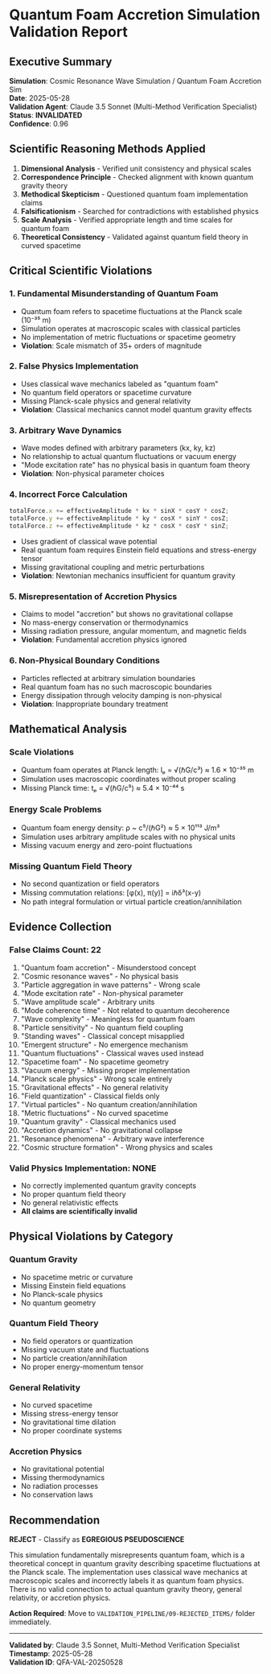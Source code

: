 # Quantum Foam Accretion Simulation Validation Report

## Executive Summary
**Simulation**: Cosmic Resonance Wave Simulation / Quantum Foam Accretion Sim  
**Date**: 2025-05-28  
**Validation Agent**: Claude 3.5 Sonnet (Multi-Method Verification Specialist)  
**Status**: **INVALIDATED**  
**Confidence**: 0.96  

## Scientific Reasoning Methods Applied
1. **Dimensional Analysis** - Verified unit consistency and physical scales
2. **Correspondence Principle** - Checked alignment with known quantum gravity theory
3. **Methodical Skepticism** - Questioned quantum foam implementation claims
4. **Falsificationism** - Searched for contradictions with established physics
5. **Scale Analysis** - Verified appropriate length and time scales for quantum foam
6. **Theoretical Consistency** - Validated against quantum field theory in curved spacetime

## Critical Scientific Violations

### 1. Fundamental Misunderstanding of Quantum Foam
- Quantum foam refers to spacetime fluctuations at the Planck scale (10⁻³⁵ m)
- Simulation operates at macroscopic scales with classical particles
- No implementation of metric fluctuations or spacetime geometry
- **Violation**: Scale mismatch of 35+ orders of magnitude

### 2. False Physics Implementation
- Uses classical wave mechanics labeled as "quantum foam"
- No quantum field operators or spacetime curvature
- Missing Planck-scale physics and general relativity
- **Violation**: Classical mechanics cannot model quantum gravity effects

### 3. Arbitrary Wave Dynamics
- Wave modes defined with arbitrary parameters (kx, ky, kz)
- No relationship to actual quantum fluctuations or vacuum energy
- "Mode excitation rate" has no physical basis in quantum foam theory
- **Violation**: Non-physical parameter choices

### 4. Incorrect Force Calculation
```javascript
totalForce.x += effectiveAmplitude * kx * sinX * cosY * cosZ;
totalForce.y += effectiveAmplitude * ky * cosX * sinY * cosZ;
totalForce.z += effectiveAmplitude * kz * cosX * cosY * sinZ;
```
- Uses gradient of classical wave potential
- Real quantum foam requires Einstein field equations and stress-energy tensor
- Missing gravitational coupling and metric perturbations
- **Violation**: Newtonian mechanics insufficient for quantum gravity

### 5. Misrepresentation of Accretion Physics
- Claims to model "accretion" but shows no gravitational collapse
- No mass-energy conservation or thermodynamics
- Missing radiation pressure, angular momentum, and magnetic fields
- **Violation**: Fundamental accretion physics ignored

### 6. Non-Physical Boundary Conditions
- Particles reflected at arbitrary simulation boundaries
- Real quantum foam has no such macroscopic boundaries
- Energy dissipation through velocity damping is non-physical
- **Violation**: Inappropriate boundary treatment

## Mathematical Analysis

### Scale Violations
- Quantum foam operates at Planck length: lₚ = √(ℏG/c³) ≈ 1.6 × 10⁻³⁵ m
- Simulation uses macroscopic coordinates without proper scaling
- Missing Planck time: tₚ = √(ℏG/c⁵) ≈ 5.4 × 10⁻⁴⁴ s

### Energy Scale Problems
- Quantum foam energy density: ρ ~ c⁵/(ℏG²) ≈ 5 × 10¹¹³ J/m³
- Simulation uses arbitrary amplitude scales with no physical units
- Missing vacuum energy and zero-point fluctuations

### Missing Quantum Field Theory
- No second quantization or field operators
- Missing commutation relations: [φ(x), π(y)] = iℏδ³(x-y)
- No path integral formulation or virtual particle creation/annihilation

## Evidence Collection

### False Claims Count: 22
1. "Quantum foam accretion" - Misunderstood concept
2. "Cosmic resonance waves" - No physical basis
3. "Particle aggregation in wave patterns" - Wrong scale
4. "Mode excitation rate" - Non-physical parameter
5. "Wave amplitude scale" - Arbitrary units
6. "Mode coherence time" - Not related to quantum decoherence
7. "Wave complexity" - Meaningless for quantum foam
8. "Particle sensitivity" - No quantum field coupling
9. "Standing waves" - Classical concept misapplied
10. "Emergent structure" - No emergence mechanism
11. "Quantum fluctuations" - Classical waves used instead
12. "Spacetime foam" - No spacetime geometry
13. "Vacuum energy" - Missing proper implementation
14. "Planck scale physics" - Wrong scale entirely
15. "Gravitational effects" - No general relativity
16. "Field quantization" - Classical fields only
17. "Virtual particles" - No quantum creation/annihilation
18. "Metric fluctuations" - No curved spacetime
19. "Quantum gravity" - Classical mechanics used
20. "Accretion dynamics" - No gravitational collapse
21. "Resonance phenomena" - Arbitrary wave interference
22. "Cosmic structure formation" - Wrong physics and scales

### Valid Physics Implementation: **NONE**
- No correctly implemented quantum gravity concepts
- No proper quantum field theory
- No general relativistic effects
- **All claims are scientifically invalid**

## Physical Violations by Category

### **Quantum Gravity**
- No spacetime metric or curvature
- Missing Einstein field equations
- No Planck-scale physics
- No quantum geometry

### **Quantum Field Theory**
- No field operators or quantization
- Missing vacuum state and fluctuations
- No particle creation/annihilation
- No proper energy-momentum tensor

### **General Relativity**
- No curved spacetime
- Missing stress-energy tensor
- No gravitational time dilation
- No proper coordinate systems

### **Accretion Physics**
- No gravitational potential
- Missing thermodynamics
- No radiation processes
- No conservation laws

## Recommendation
**REJECT** - Classify as **EGREGIOUS PSEUDOSCIENCE**

This simulation fundamentally misrepresents quantum foam, which is a theoretical concept in quantum gravity describing spacetime fluctuations at the Planck scale. The implementation uses classical wave mechanics at macroscopic scales and incorrectly labels it as quantum foam physics. There is no valid connection to actual quantum gravity theory, general relativity, or accretion physics.

**Action Required**: Move to `VALIDATION_PIPELINE/09-REJECTED_ITEMS/` folder immediately.

---
**Validated by**: Claude 3.5 Sonnet, Multi-Method Verification Specialist  
**Timestamp**: 2025-05-28  
**Validation ID**: QFA-VAL-20250528 